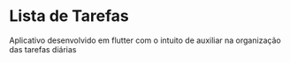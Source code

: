 # Lista de Tarefas

Aplicativo desenvolvido em flutter com o intuito de auxiliar na organização das tarefas diárias